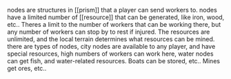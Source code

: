 nodes are structures in [[prism]] that a player can send workers to. nodes have a limited number of [[resource]] that can be generated, like iron, wood, etc.. Theres a limit to the number of workers that can be working there, but any number of workers can stop by to rest if injured. The resources are unlimited, and the local terrain determines what resources can be mined. there are types of nodes, city nodes are available to any player, and have special resources, high numbers of workers can work here, water nodes can get fish, and water-related resources. Boats can be stored, etc.. Mines get ores, etc..